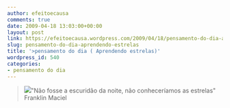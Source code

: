 ```yaml
---
author: efeitoecausa
comments: true
date: 2009-04-18 13:03:00+00:00
layout: post
link: https://efeitoecausa.wordpress.com/2009/04/18/pensamento-do-dia-aprendendo-estrelas/
slug: pensamento-do-dia-aprendendo-estrelas
title: '>pensamento do dia ( Aprendendo estrelas)'
wordpress_id: 540
categories:
- pensamento do dia
---
```


>[![](http://efeitoecausa.files.wordpress.com/2009/04/noite.jpg?w=300)](http://efeitoecausa.files.wordpress.com/2009/04/noite.jpg)"Não fosse a escuridão da noite, não conheceríamos as estrelas"  
Franklin Maciel
